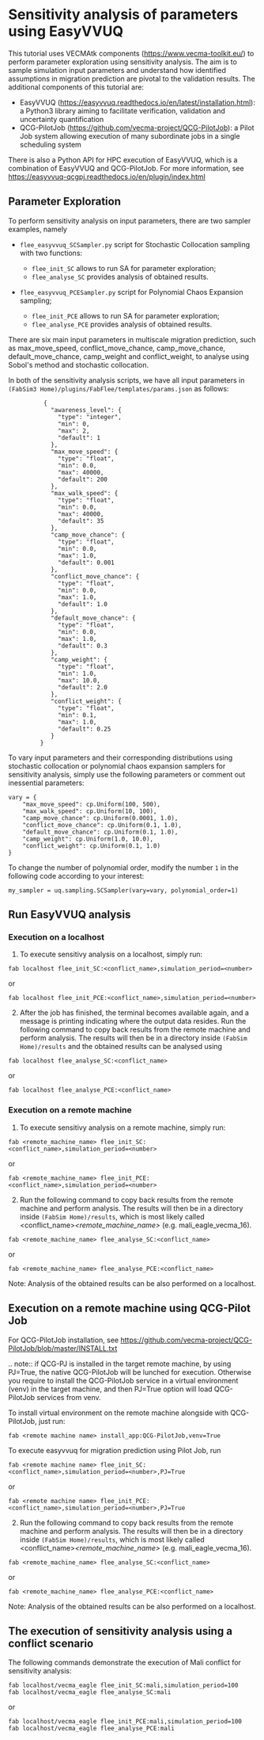 Sensitivity analysis of parameters using EasyVVUQ
=========

This tutorial uses VECMAtk components (https://www.vecma-toolkit.eu/) to perform parameter exploration using sensitivity analysis. The aim is to sample simulation input parameters and understand how identified assumptions in migration prediction are pivotal to the validation results. The additional components of this tutorial are:

- EasyVVUQ (https://easyvvuq.readthedocs.io/en/latest/installation.html): a Python3 library aiming to facilitate verification, validation and uncertainty quantification
- QCG-PilotJob (https://github.com/vecma-project/QCG-PilotJob): a Pilot Job system allowing execution of many subordinate jobs in a single scheduling system 

There is also a Python API for HPC execution of EasyVVUQ, which is a combination of EasyVVUQ and QCG-PilotJob. For more information, see https://easyvvuq-qcgpj.readthedocs.io/en/plugin/index.html

## Parameter Exploration

To perform sensitivity analysis on input parameters, there are two sampler examples, namely 

- ``flee_easyvvuq_SCSampler.py`` script for Stochastic Collocation sampling with two functions:
    - ``flee_init_SC`` allows to run SA for parameter exploration;
    - ``flee_analyse_SC`` provides analysis of obtained results.
    
- ``flee_easyvvuq_PCESampler.py`` script for Polynomial Chaos Expansion sampling;
    - ``flee_init_PCE`` allows to run SA for parameter exploration;
    - ``flee_analyse_PCE`` provides analysis of obtained results.

There are six main input parameters in multiscale migration prediction, such as max_move_speed, conflict_move_chance, camp_move_chance, default_move_chance, camp_weight and conflict_weight, to analyse using Sobol's method and stochastic collocation.

In both of the sensitivity analysis scripts, we have all input parameters in ``(FabSim3 Home)/plugins/FabFlee/templates/params.json`` as follows:

```
          {
            "awareness_level": {
              "type": "integer",
              "min": 0,
              "max": 2,
              "default": 1
            },
            "max_move_speed": {
              "type": "float",
              "min": 0.0,
              "max": 40000,
              "default": 200
            },
            "max_walk_speed": {
              "type": "float",
              "min": 0.0,
              "max": 40000,
              "default": 35
            },
            "camp_move_chance": {
              "type": "float",
              "min": 0.0,
              "max": 1.0,
              "default": 0.001
            },
            "conflict_move_chance": {
              "type": "float",
              "min": 0.0,
              "max": 1.0,
              "default": 1.0
            },
            "default_move_chance": {
              "type": "float",
              "min": 0.0,
              "max": 1.0,
              "default": 0.3
            },
            "camp_weight": {
              "type": "float",
              "min": 1.0,
              "max": 10.0,
              "default": 2.0
            },
            "conflict_weight": {
              "type": "float",
              "min": 0.1,
              "max": 1.0,
              "default": 0.25
            }
         }
```         
To vary input parameters and their corresponding distributions using stochastic collocation or polynomial chaos expansion samplers for sensitivity analysis, simply use the following parameters or comment out inessential parameters:
```        
vary = {
    "max_move_speed": cp.Uniform(100, 500),
    "max_walk_speed": cp.Uniform(10, 100),
    "camp_move_chance": cp.Uniform(0.0001, 1.0),
    "conflict_move_chance": cp.Uniform(0.1, 1.0),
    "default_move_chance": cp.Uniform(0.1, 1.0),
    "camp_weight": cp.Uniform(1.0, 10.0),
    "conflict_weight": cp.Uniform(0.1, 1.0)
}
```
To change the number of polynomial order, modify the number ``1`` in the following code according to your interest: 

```  
my_sampler = uq.sampling.SCSampler(vary=vary, polynomial_order=1)
```

## Run EasyVVUQ analysis 

### Execution on a localhost

1. To execute sensitivy analysis on a localhost, simply run:

```
fab localhost flee_init_SC:<conflict_name>,simulation_period=<number>
```
or 

```  
fab localhost flee_init_PCE:<conflict_name>,simulation_period=<number>
```

2. After the job has finished, the terminal becomes available again, and a message is printing indicating where the output data resides. Run the following command to copy back results from the remote machine and perform analysis. The results will then be in a directory inside ``(FabSim Home)/results`` and the obtained results can be analysed using 

```
fab localhost flee_analyse_SC:<conflict_name>
```    
or 

```
fab localhost flee_analyse_PCE:<conflict_name>
```

### Execution on a remote machine

1. To execute sensitivy analysis on a remote machine, simply run:
```
fab <remote_machine_name> flee_init_SC:<conflict_name>,simulation_period=<number>
```
or 

```
fab <remote_machine_name> flee_init_PCE:<conflict_name>,simulation_period=<number>
```

2. Run the following command to copy back results from the remote machine and perform analysis. The results will then be in a directory inside ``(FabSim Home)/results``, which is most likely called <conflict_name>_<remote_machine_name>_<number> (e.g. mali_eagle_vecma_16).
          
```
fab <remote_machine_name> flee_analyse_SC:<conflict_name>
```
or 
          
```
fab <remote_machine_name> flee_analyse_PCE:<conflict_name>
```
Note: Analysis of the obtained results can be also performed on a localhost.


## Execution on a remote machine using QCG-Pilot Job

For QCG-PilotJob installation, see https://github.com/vecma-project/QCG-PilotJob/blob/master/INSTALL.txt 

.. note:: if QCG-PJ is installed in the target remote machine, by using PJ=True, the native QCG-PilotJob will be lunched for execution. Otherwise you require to install the QCG-PilotJob service in a virtual environment (venv) in the target machine, and then PJ=True option will load QCG-PilotJob services from venv. 

To install virtual environment on the remote machine alongside with QCG-PilotJob, just run: 

```
fab <remote machine name> install_app:QCG-PilotJob,venv=True
```

To execute easyvvuq for migration prediction using Pilot Job, run

```
fab <remote machine name> flee_init_SC:<conflict_name>,simulation_period=<number>,PJ=True
```
or 
  
```
fab <remote machine name> flee_init_PCE:<conflict_name>,simulation_period=<number>,PJ=True
```  

2. Run the following command to copy back results from the remote machine and perform analysis. The results will then be in a directory inside ``(FabSim Home)/results``, which is most likely called <conflict_name>_<remote_machine_name>_<number> (e.g. mali_eagle_vecma_16).

```
fab <remote_machine_name> flee_analyse_SC:<conflict_name>
```  
or

```
fab <remote_machine_name> flee_analyse_PCE:<conflict_name>
```  

Note: Analysis of the obtained results can be also performed on a localhost.


## The execution of sensitivity analysis using a conflict scenario

The following commands demonstrate the execution of Mali conflict for sensitivity analysis:
  
```
fab localhost/vecma_eagle flee_init_SC:mali,simulation_period=100
fab localhost/vecma_eagle flee_analyse_SC:mali
```
or

```
fab localhost/vecma_eagle flee_init_PCE:mali,simulation_period=100
fab localhost/vecma_eagle flee_analyse_PCE:mali
```
